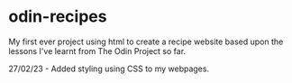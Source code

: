 # odin-recipes
My first ever project using html to create a recipe website based upon the lessons I've learnt from The Odin Project so far.

27/02/23 - Added styling using CSS to my webpages.
